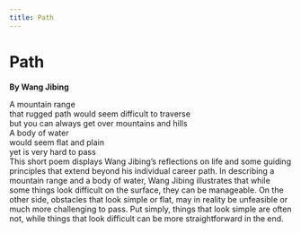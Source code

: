 ```yaml
---
title: Path
---
```

# Path
**By Wang Jibing**

<html>
    <head>
        <link rel="stylesheet" href="stylesheet.css">
        <p></p>
    </head>
    <body>
        <div class = "poetBox">
            <div class= "flexbox-poem flexbox-item-1">
            A mountain range<br />
            that rugged path would seem difficult to traverse<br />
            but you can always get over mountains and hills<br />
            A body of water<br />
            would seem flat and plain<br />
            yet is very hard to pass<br />      
            </div>
            <div class="flexbox-blurb flexbox-item-2">
            This short poem displays Wang Jibing’s reflections on life and some guiding principles that extend beyond his individual career path. In describing a mountain range and a body of water, Wang Jibing illustrates that while some things look difficult on the surface, they can be manageable. On the other side, obstacles that look simple or flat, may in reality be unfeasible or much more challenging to pass. Put simply, things that look simple are often not, while things that look difficult can be more straightforward in the end. 
            </div>
        </div>
    </body>
</html>